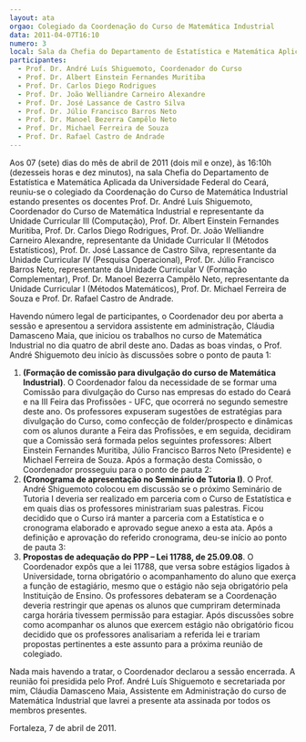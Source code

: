```yaml
---
layout: ata
orgao: Colegiado da Coordenação do Curso de Matemática Industrial
data: 2011-04-07T16:10
numero: 3
local: Sala da Chefia do Departamento de Estatística e Matemática Aplicada
participantes:
  - Prof. Dr. André Luís Shiguemoto, Coordenador do Curso
  - Prof. Dr. Albert Einstein Fernandes Muritiba
  - Prof. Dr. Carlos Diego Rodrigues
  - Prof. Dr. João Welliandre Carneiro Alexandre
  - Prof. Dr. José Lassance de Castro Silva
  - Prof. Dr. Júlio Francisco Barros Neto
  - Prof. Dr. Manoel Bezerra Campêlo Neto
  - Prof. Dr. Michael Ferreira de Souza
  - Prof. Dr. Rafael Castro de Andrade
---
```


Aos 07 (sete) dias do mês de abril de 2011 (dois mil e onze), às 16:10h (dezesseis horas e dez minutos), na sala Chefia do Departamento de Estatística e Matemática Aplicada da Universidade Federal do Ceará, reuniu-se o colegiado da Coordenação do Curso de Matemática Industrial estando presentes os docentes Prof. Dr. André Luís Shiguemoto, Coordenador do Curso de Matemática Industrial e representante da Unidade Curricular III (Computação), Prof. Dr. Albert Einstein Fernandes Muritiba, Prof. Dr. Carlos Diego Rodrigues, Prof. Dr. João Welliandre Carneiro Alexandre, representante da Unidade Curricular II (Métodos Estatísticos), Prof. Dr. José Lassance de Castro Silva, representante da Unidade Curricular IV (Pesquisa Operacional), Prof. Dr. Júlio Francisco Barros Neto, representante da Unidade Curricular V (Formação Complementar), Prof. Dr. Manoel Bezerra Campêlo Neto, representante da Unidade Curricular I (Métodos Matemáticos), Prof. Dr. Michael Ferreira de Souza e Prof. Dr. Rafael Castro de Andrade.

Havendo número legal de participantes, o Coordenador deu por aberta a sessão e apresentou a servidora assistente em administração, Cláudia Damasceno Maia, que iniciou os trabalhos no curso de Matemática Industrial no dia quatro de abril deste ano.
Dadas as boas vindas, o Prof. André Shiguemoto deu início às discussões sobre o ponto de pauta 1:

1. **(Formação de comissão para divulgação do curso de Matemática Industrial)**.
   O Coordenador falou da necessidade de se formar uma Comissão para divulgação do Curso nas empresas do estado do Ceará e na III Feira das Profissões - UFC, que ocorrerá no segundo semestre deste ano.
   Os professores expuseram sugestões de estratégias para divulgação do Curso, como confecção de folder/prospecto e dinâmicas com os alunos durante a Feira das Profissões, e em seguida, decidiram que a Comissão será formada pelos seguintes professores: Albert Einstein Fernandes Muritiba, Júlio Francisco Barros Neto (Presidente) e Michael Ferreira de Souza.
   Após a formação desta Comissão, o Coordenador prosseguiu para o ponto de pauta 2:
2. **(Cronograma de apresentação no Seminário de Tutoria I)**.
   O Prof. André Shiguemoto colocou em discussão se o próximo Seminário de Tutoria I deveria ser realizado em parceria com o Curso de Estatística e em quais dias os professores ministrariam suas palestras.
   Ficou decidido que o Curso irá manter a parceria com a Estatística e o cronograma elaborado e aprovado segue anexo a esta ata.
   Após a definição e aprovação do referido cronograma, deu-se início ao ponto de pauta 3:
3. **Propostas de adequação do PPP – Lei 11788, de 25.09.08**.
   O Coordenador expôs que a lei 11788, que versa sobre estágios ligados à Universidade, torna obrigatório o acompanhamento do aluno que exerça a função de estagiário, mesmo que o estágio não seja obrigatório pela Instituição de Ensino.
   Os professores debateram se a Coordenação deveria restringir que apenas os alunos que cumpriram determinada carga horária tivessem permissão para estagiar.
   Após discussões sobre como acompanhar os alunos que exercem estágio não obrigatório ficou decidido que os professores analisariam a referida lei e trariam propostas pertinentes a este assunto para a próxima reunião de colegiado.

Nada mais havendo a tratar, o Coordenador declarou a sessão encerrada.
A reunião foi presidida pelo Prof. André Luís Shiguemoto e secretariada por mim, Cláudia Damasceno Maia, Assistente em Administração do curso de Matemática Industrial que lavrei a presente ata assinada por todos os membros presentes.

Fortaleza, 7 de abril de 2011.
